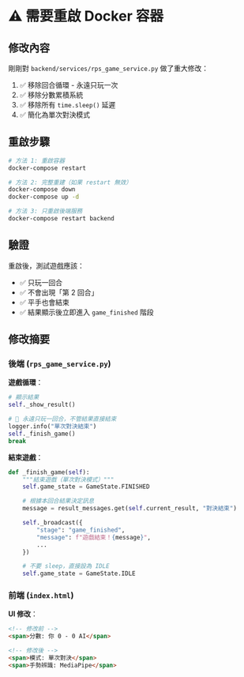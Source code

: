 # ⚠️ 需要重啟 Docker 容器

## 修改內容

剛剛對 `backend/services/rps_game_service.py` 做了重大修改：

1. ✅ 移除回合循環 - 永遠只玩一次
2. ✅ 移除分數累積系統
3. ✅ 移除所有 `time.sleep()` 延遲
4. ✅ 簡化為單次對決模式

## 重啟步驟

```bash
# 方法 1: 重啟容器
docker-compose restart

# 方法 2: 完整重建（如果 restart 無效）
docker-compose down
docker-compose up -d

# 方法 3: 只重啟後端服務
docker-compose restart backend
```

## 驗證

重啟後，測試遊戲應該：
- ✅ 只玩一回合
- ✅ 不會出現「第 2 回合」
- ✅ 平手也會結束
- ✅ 結果顯示後立即進入 `game_finished` 階段

## 修改摘要

### 後端 (`rps_game_service.py`)

**遊戲循環**：
```python
# 顯示結果
self._show_result()

# 🎯 永遠只玩一回合，不管結果直接結束
logger.info("單次對決結束")
self._finish_game()
break
```

**結束遊戲**：
```python
def _finish_game(self):
    """結束遊戲（單次對決模式）"""
    self.game_state = GameState.FINISHED

    # 根據本回合結果決定訊息
    message = result_messages.get(self.current_result, "對決結束")

    self._broadcast({
        "stage": "game_finished",
        "message": f"遊戲結束！{message}",
        ...
    })

    # 不要 sleep，直接設為 IDLE
    self.game_state = GameState.IDLE
```

### 前端 (`index.html`)

**UI 修改**：
```html
<!-- 修改前 -->
<span>分數: 你 0 - 0 AI</span>

<!-- 修改後 -->
<span>模式: 單次對決</span>
<span>手勢辨識: MediaPipe</span>
```
